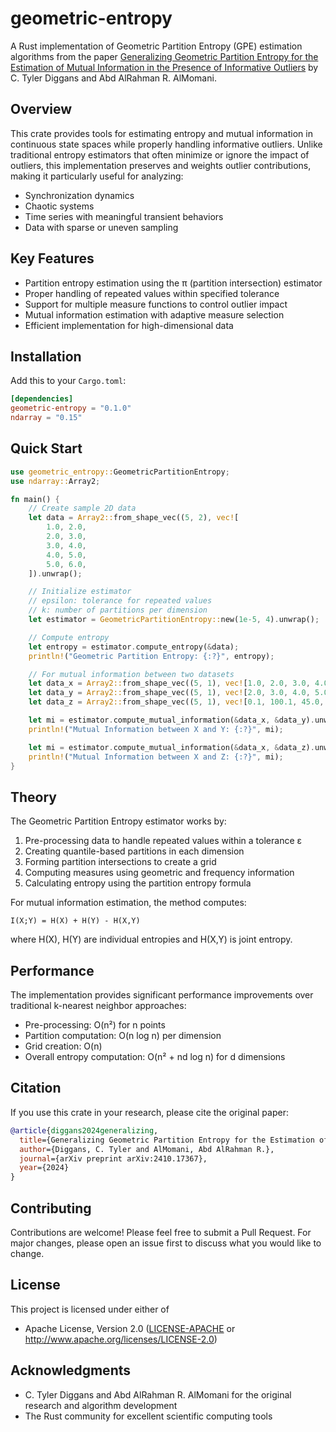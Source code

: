 # geometric-entropy

A Rust implementation of Geometric Partition Entropy (GPE) estimation algorithms from the paper [Generalizing Geometric Partition Entropy for the Estimation of Mutual Information in the Presence of Informative Outliers](https://arxiv.org/abs/2410.17367) by C. Tyler Diggans and Abd AlRahman R. AlMomani.

## Overview

This crate provides tools for estimating entropy and mutual information in continuous state spaces while properly handling informative outliers. Unlike traditional entropy estimators that often minimize or ignore the impact of outliers, this implementation preserves and weights outlier contributions, making it particularly useful for analyzing:

- Synchronization dynamics
- Chaotic systems
- Time series with meaningful transient behaviors
- Data with sparse or uneven sampling

## Key Features

- Partition entropy estimation using the π (partition intersection) estimator
- Proper handling of repeated values within specified tolerance
- Support for multiple measure functions to control outlier impact
- Mutual information estimation with adaptive measure selection
- Efficient implementation for high-dimensional data

## Installation

Add this to your `Cargo.toml`:

```toml
[dependencies]
geometric-entropy = "0.1.0"
ndarray = "0.15"
```

## Quick Start

```rust
use geometric_entropy::GeometricPartitionEntropy;
use ndarray::Array2;

fn main() {
    // Create sample 2D data
    let data = Array2::from_shape_vec((5, 2), vec![
        1.0, 2.0,
        2.0, 3.0,
        3.0, 4.0,
        4.0, 5.0,
        5.0, 6.0,
    ]).unwrap();

    // Initialize estimator
    // epsilon: tolerance for repeated values
    // k: number of partitions per dimension
    let estimator = GeometricPartitionEntropy::new(1e-5, 4).unwrap();

    // Compute entropy
    let entropy = estimator.compute_entropy(&data);
    println!("Geometric Partition Entropy: {:?}", entropy);

    // For mutual information between two datasets
    let data_x = Array2::from_shape_vec((5, 1), vec![1.0, 2.0, 3.0, 4.0, 5.0]).unwrap();
    let data_y = Array2::from_shape_vec((5, 1), vec![2.0, 3.0, 4.0, 5.0, 6.0]).unwrap();
    let data_z = Array2::from_shape_vec((5, 1), vec![0.1, 100.1, 45.0, 10.0, 1.0]).unwrap();

    let mi = estimator.compute_mutual_information(&data_x, &data_y).unwrap();
    println!("Mutual Information between X and Y: {:?}", mi);

    let mi = estimator.compute_mutual_information(&data_x, &data_z).unwrap();
    println!("Mutual Information between X and Z: {:?}", mi);
}
```

## Theory

The Geometric Partition Entropy estimator works by:

1. Pre-processing data to handle repeated values within a tolerance ε
2. Creating quantile-based partitions in each dimension
3. Forming partition intersections to create a grid
4. Computing measures using geometric and frequency information
5. Calculating entropy using the partition entropy formula

For mutual information estimation, the method computes:
```
I(X;Y) = H(X) + H(Y) - H(X,Y)
```
where H(X), H(Y) are individual entropies and H(X,Y) is joint entropy.

## Performance

The implementation provides significant performance improvements over traditional k-nearest neighbor approaches:

- Pre-processing: O(n²) for n points
- Partition computation: O(n log n) per dimension
- Grid creation: O(n)
- Overall entropy computation: O(n² + nd log n) for d dimensions

## Citation

If you use this crate in your research, please cite the original paper:

```bibtex
@article{diggans2024generalizing,
  title={Generalizing Geometric Partition Entropy for the Estimation of Mutual Information in the Presence of Informative Outliers},
  author={Diggans, C. Tyler and AlMomani, Abd AlRahman R.},
  journal={arXiv preprint arXiv:2410.17367},
  year={2024}
}
```

## Contributing

Contributions are welcome! Please feel free to submit a Pull Request. For major changes, please open an issue first to discuss what you would like to change.

## License

This project is licensed under either of
 * Apache License, Version 2.0 ([LICENSE-APACHE](LICENSE-APACHE) or http://www.apache.org/licenses/LICENSE-2.0)


## Acknowledgments

- C. Tyler Diggans and Abd AlRahman R. AlMomani for the original research and algorithm development
- The Rust community for excellent scientific computing tools